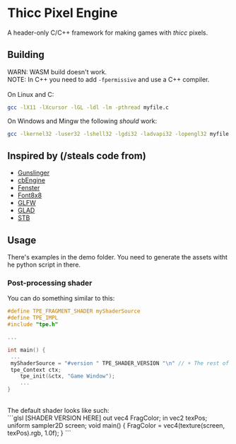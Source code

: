 # Thicc Pixel Engine
A header-only C/C++ framework for making games with *thicc* pixels.
## Building
WARN: WASM build doesn't work.
<br>
NOTE: In C++ you need to add `-fpermissive` and use a C++ compiler.
<br> 
<br>
On Linux and C:
```sh
gcc -lX11 -lXcursor -lGL -ldl -lm -pthread myfile.c
```
On Windows and Mingw the following *should* work:
```sh
gcc -lkernel32 -luser32 -lshell32 -lgdi32 -ladvapi32 -lopengl32 myfile.c
```
## Inspired by (/steals code from)
 - [Gunslinger](https://github.com/MrFrenik/gunslinger)
 - [cbEngine](https://github.com/Ceebox/cbEngine)
 - [Fenster](https://github.com/zserge/fenster)
 - [Font8x8](https://github.com/daveythacher/font8x8)
 - [GLFW](https://github.com/glfw/glfw)
 - [GLAD](https://github.com/Dav1dde/glad)
 - [STB](https://github.com/nothings/stb)

## Usage
There's examples in the demo folder. You need to generate the assets witht he python script in there.

### Post-processing shader
You can do something similar to this:
```C
#define TPE_FRAGMENT_SHADER myShaderSource
#define TPE_IMPL
#include "tpe.h"

...

int main() {
 ...
 myShaderSource = "#version " TPE_SHADER_VERSION "\n" // + The rest of your source.
 tpe_Context ctx;
	tpe_init(&ctx, "Game Window");
	...
}
```
<br>
The default shader looks like such:
<br>
```glsl
[SHADER VERSION HERE]
out vec4 FragColor;
in vec2 texPos;
uniform sampler2D screen;
void main() {
 FragColor = vec4(texture(screen, texPos).rgb, 1.0f);
}
```
